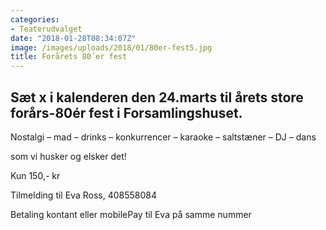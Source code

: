 ```yaml
---
categories:
- Teaterudvalget
date: "2018-01-28T08:34:07Z"
image: /images/uploads/2018/01/80er-fest5.jpg
title: Forårets 80´er fest
---
```


## Sæt x i kalenderen den 24.marts til årets store forårs-80ér fest i Forsamlingshuset.

Nostalgi – mad – drinks – konkurrencer – karaoke – saltstæner – DJ – dans

som vi husker og elsker det!

Kun 150,- kr

Tilmelding til Eva Ross, 408558084

Betaling kontant eller mobilePay til Eva på samme nummer